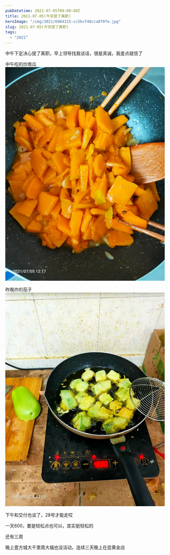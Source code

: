 ```yaml
---
pubDatetime: 2021-07-05T00:00:00Z
title: 2021-07-05(今天提了离职)
heroImage: "/img/2021/6904315-cc5bcf40cca0f0fe.jpg"
slug: 2021-07-05(今天提了离职)
tags:
  - "2021"
---
```


中午下定决心提了离职，早上领导找我谈话，很是真诚，我差点就信了

中午吃的炒南瓜
![](../../../../public/img/2021/6904315-cc5bcf40cca0f0fe.jpg)

昨晚炸的茄子![](../../../../public/img/2021/6904315-b1090785b864e81f.jpg)

下午和交付也谈了，28号才能走哎

一天600，要是轻松点也可以，其实挺轻松的

还有三周

晚上壹方城大千里周大福也没活动，连续三天晚上在逛黄金店
